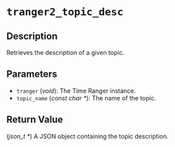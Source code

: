 # `tranger2_topic_desc`

## Description
Retrieves the description of a given topic.

## Parameters
- `tranger` (*void*): The Time Ranger instance.
- `topic_name` (*const char \**): The name of the topic.

## Return Value
(*json_t \**) A JSON object containing the topic description.
